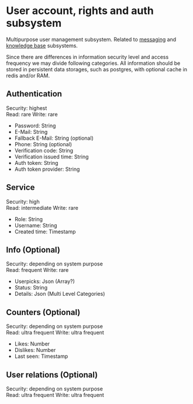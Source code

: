 # User account, rights and auth subsystem

Multipurpose user management subsystem. Related to [messaging](Messaging.md) and [knowledge base](KnowledgeBase.md) subsystems.


Since there are differences in information security level and access frequency we may divide following categories. 
All information should be stored in persistent data storages, such as postgres, with optional cache in redis and/or RAM. 


## Authentication
Security: highest  
Read: rare
Write: rare

- Password: String
- E-Mail: String
- Fallback E-Mail: String (optional)
- Phone: String (optional)
- Verification code: String
- Verification issued time: String
- Auth token: String
- Auth token provider: String

## Service
Security: high  
Read: intermediate
Write: rare

- Role: String
- Username: String
- Created time: Timestamp

## Info (Optional)
Security: depending on system purpose  
Read: frequent
Write: rare

- Userpicks: Json (Array?)
- Status: String
- Details: Json (Multi Level Categories)

## Counters (Optional)
Security: depending on system purpose  
Read: ultra frequent
Write: ultra frequent

- Likes: Number
- Dislikes: Number
- Last seen: Timestamp

## User relations (Optional)
Security: depending on system purpose  
Read: ultra frequent
Write: ultra frequent




